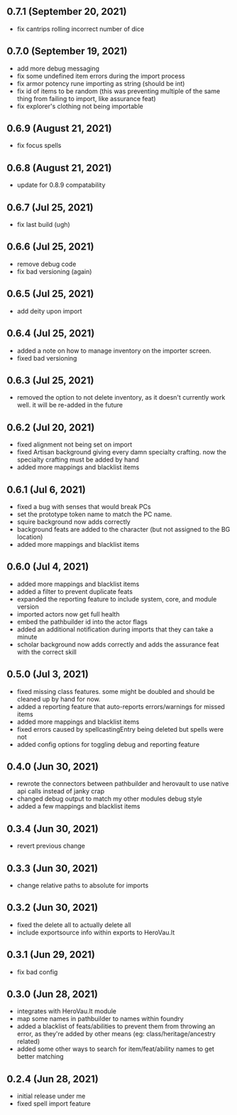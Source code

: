 ## 0.7.1 (September 20, 2021)

* fix cantrips rolling incorrect number of dice

## 0.7.0 (September 19, 2021)

* add more debug messaging
* fix some undefined item errors during the import process
* fix armor potency rune importing as string (should be int)
* fix id of items to be random (this was preventing multiple of the same thing from failing to import, like assurance feat)
* fix explorer's clothing not being importable

## 0.6.9 (August 21, 2021)

* fix focus spells 

## 0.6.8 (August 21, 2021)

* update for 0.8.9 compatability

## 0.6.7 (Jul 25, 2021)

* fix last build (ugh)

## 0.6.6 (Jul 25, 2021)

* remove debug code
* fix bad versioning (again)

## 0.6.5 (Jul 25, 2021)

* add deity upon import

## 0.6.4 (Jul 25, 2021)

* added a note on how to manage inventory on the importer screen.
* fixed bad versioning

## 0.6.3 (Jul 25, 2021)

* removed the option to not delete inventory, as it doesn't currently work well. it will be re-added in the future

## 0.6.2 (Jul 20, 2021)

* fixed alignment not being set on import
* fixed Artisan background giving every damn specialty crafting. now the specialty crafting must be added by hand
* added more mappings and blacklist items

## 0.6.1 (Jul 6, 2021)

* fixed a bug with senses that would break PCs
* set the prototype token name to match the PC name.
* squire background now adds correctly
* background feats are added to the character (but not assigned to the BG location)
* added more mappings and blacklist items

## 0.6.0 (Jul 4, 2021)

* added more mappings and blacklist items
* added a filter to prevent duplicate feats
* expanded the reporting feature to include system, core, and module version
* imported actors now get full health
* embed the pathbuilder id into the actor flags
* added an additional notification during imports that they can take a minute
* scholar background now adds correctly and adds the assurance feat with the correct skill

## 0.5.0 (Jul 3, 2021)

* fixed missing class features. some might be doubled and should be cleaned up by hand for now.
* added a reporting feature that auto-reports errors/warnings for missed items
* added more mappings and blacklist items
* fixed errors caused by spellcastingEntry being deleted but spells were not
* added config options for toggling debug and reporting feature

## 0.4.0 (Jun 30, 2021)

* rewrote the connectors between pathbuilder and herovault to use native api calls instead of janky crap
* changed debug output to match my other modules debug style
* added a few mappings and blacklist items

## 0.3.4 (Jun 30, 2021)

* revert previous change

## 0.3.3 (Jun 30, 2021)

* change relative paths to absolute for imports

## 0.3.2 (Jun 30, 2021)

* fixed the delete all to actually delete all
* include exportsource info within exports to HeroVau.lt

## 0.3.1 (Jun 29, 2021)

* fix bad config

## 0.3.0 (Jun 28, 2021)

* integrates with HeroVau.lt module
* map some names in pathbuilder to names within foundry
* added a blacklist of feats/abilities to prevent them from throwing an error, as they're added by other means (eg: class/heritage/ancestry related)
* added some other ways to search for item/feat/ability names to get better matching

## 0.2.4 (Jun 28, 2021)

* initial release under me
* fixed spell import feature
